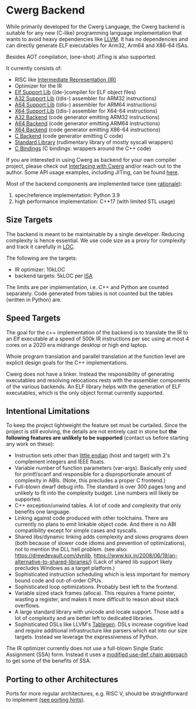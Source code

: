 # Cwerg Backend

While primarily developed for the Cwerg Language,
the Cwerg backend is suitable for any new (C-like) programming
language implementation that wants to avoid heavy dependencies like
[LLVM](https://llvm.org). It has no dependencies and can directly generate
ELF executables for Arm32, Arm64 and X86-64 ISAs.

Besides AOT compilation, (one-shot) JITing is also supported.

It currently consists of:

* RISC like [Intermediate Representation (IR)](opcodes.md)
* Optimizer for the IR
* [Elf Support Lib](../Elf/)   ((de-)compiler for ELF object files)
* [A32 Support Lib](../CpuA32/) ((dis-) assembler for ARM32 instructions)
* [A64 Support Lib](../CpuA64/) ((dis-) assembler for ARM64 instructions)
* [X64 Support Lib](../CpuX64/) ((dis-) assembler for X64-64 instructions)
* [A32 Backend](../CodeGenA32/) (code generator emitting ARM32 instructions)
* [A64 Backend](../CodeGenA64/) (code generator emitting ARM64 instructions)
* [X64 Backend](../CodeGenX64/) (code generator emitting X86-64 instructions)
* [C Backend](../CodeGenC/) (code generator emitting C code)
* [Standard Library](../StdLib/) (rudimentary library of mostly syscall wrappers)
* [C Bindings](../BindingsC/) (C bindings: wrappers around the C++ code)

If you are interested in using Cwerg as backend for your own compiler
project, please check out [Interfacing with Cwerg](interfacing_with_cwerg.md)
and/or reach out to the author.
Some API usage examples, including JITing, can be found [here](../Examples).


Most of the backend components are implemented twice (see [rationale](why_python.md)):
1. spec/reference implementation: Python 3.9
2. high performance implementation: C++17 (with limited STL usage)

## Size Targets

The backend is meant to be maintainable by a single developer.
Reducing complexity is hence essential. We use code size as a proxy
for complexity and track it carefully in [LOC](../CLOC.txt).

The following are the targets:
* IR optimizer: 10kLOC
* backend targets: 5kLOC per [ISA](https://en.wikipedia.org/wiki/Instruction_set_architecture)

The limits are per implementation, i.e. C++ and Python are counted
separately.
Code generated from tables is not counted but the tables (written in Python) are.

## Speed Targets

The goal for the c++ implementation of the backend is to translate the IR to an
Elf executable at a speed of 500k IR instructions per sec using at most 4 cores on a 2020 era midrange desktop or high end laptop.

Whole program translation and parallel translation at the function level are
explicit design goals for the C++ implementations.

Cwerg does not have a linker. Instead the responsibility of
generating executables and resolving relocations rests with the assembler
components of the various backends. An ELF library helps with the generation of
ELF executables, which is the only object format currently supported.

## Intentional Limitations

To keep the project lightweight the feature set must be curtailed.
Since the project is still evolving, the details are not entirely cast in stone but
**the following features are unlikely to be supported** (contact us before starting
any work on these):

* Instruction sets other than [little endian](https://en.wikipedia.org/wiki/Comparison_of_instruction_set_architectures) (host and target) with 2's complement integers and IEEE floats.
* Variable number of function parameters (var-args). Basically only used for
  printf/scanf and responsible for a disproportionate amount of complexity in
  ABIs. (Note, this precludes a proper C frontend.)
* Full-blown dwarf debug info. The standard is over 300 pages long and unlikely
  to fit into the complexity budget. Line numbers will likely be supported.
* C++ exception/unwind tables. A lot of code and complexity that only benefits one language.
* Linking against code produced with other toolchains. There are currently no plans
  to emit linkable object code. And there is no ABI compatibility except for simple cases and syscalls.
* Shared libs/dynamic linking adds complexity and slows programs down (both because
  of slower code idioms and prevention of optimizations), not
  to mention the DLL hell problem. (see also: https://drewdevault.com/dynlib,
  https://www.kix.in/2008/06/19/an-alternative-to-shared-libraries/)
  (Lack of shared lib support likely precludes Windows as a target platform.)
* Sophisticated instruction scheduling which is less important for memory
  bound code and out-of-order CPUs.
* Sophisticated loop optimizations. Probably best left to the frontend.
* Variable sized stack frames (alloca). This requires a frame pointer, wasting a register,
  and makes it more difficult to reason about stack overflows.
* A large standard library with unicode and locale support. Those add a lot of
  complexity and are better left to dedicated libraries.
* Sophisticated DSLs like LLVM's [Tablegen](https://llvm.org/docs/TableGen/).
  DSLs increase cognitive load and require additional infrastructure like parsers
  which eat into our size targets. Instead we leverage the expressiveness of Python.


The IR optimizer currently does not use a full-blown Single Static Assignment
(SSA) form. Instead it uses a [modified use-def chain approach](use_def.md)
to get some of the benefits of SSA.


## Porting to other Architectures

Ports for more regular architectures, e.g. RISC V, should be straightforward to implement [(see porting hints)](Docs/backend_porting.md).

